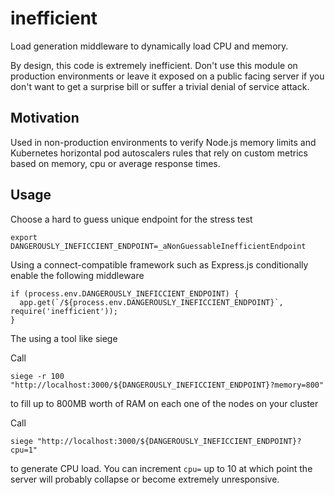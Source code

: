 # inefficient

Load generation middleware to dynamically load CPU and memory.

By design, this code is extremely inefficient. Don't use this module on
production environments or leave it exposed on a public facing server
if you don't want to get a surprise bill or
suffer a trivial denial of service attack.

## Motivation

Used in non-production environments to verify Node.js memory limits and
Kubernetes horizontal pod autoscalers rules that rely on custom metrics based
on memory, cpu or average response times.


## Usage

Choose a hard to guess unique endpoint for the stress test

    export DANGEROUSLY_INEFICCIENT_ENDPOINT=_aNonGuessableInefficientEndpoint


Using a connect-compatible framework such as Express.js conditionally enable
the following middleware

    if (process.env.DANGEROUSLY_INEFICCIENT_ENDPOINT) {
      app.get(`/${process.env.DANGEROUSLY_INEFICCIENT_ENDPOINT}`, require('inefficient'));
    }

The using a tool like siege

Call

    siege -r 100 "http://localhost:3000/${DANGEROUSLY_INEFICCIENT_ENDPOINT}?memory=800"

to fill up to 800MB worth of RAM on each one of the nodes on your cluster

Call

    siege "http://localhost:3000/${DANGEROUSLY_INEFICCIENT_ENDPOINT}?cpu=1"

to generate CPU load. You can increment `cpu=` up to 10 at which point the
server will probably collapse or become extremely unresponsive.

